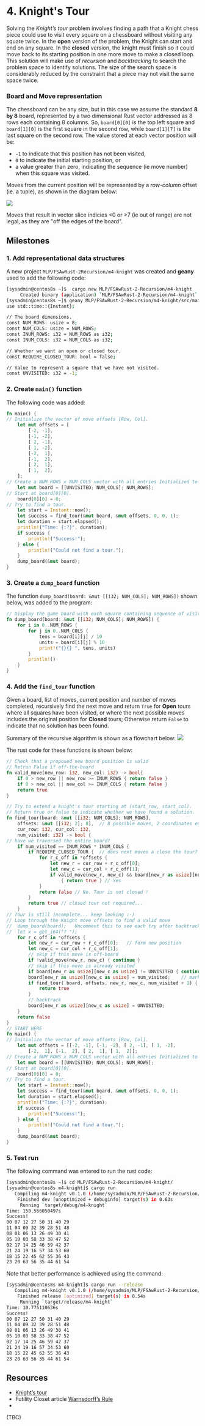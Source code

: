 # 4. Knight's Tour
Solving the *Knight’s tour* problem involves finding a path that a Knight chess piece could use to visit every square on a chessboard without visiting any square twice. In the **open** version of the problem, the Knight can start and end on any square. In the **closed** version, the knight must finish so it could move back to its starting position in one more move to make a closed loop. This solution will make use of *recursion* and *backtracking* to search the problem space to identify solutions. The size of the search space is considerably reduced by the constraint that a piece may not visit the same space twice.
### Board and Move representation
The chessboard can be any size, but in this case we assume the standard **8 by 8** board, represented by a two dimensional Rust vector addressed as 8 rows each containing 8 columns. So, `board[0][0]` is the top left square and `board[1][0]` is the first square in the second row, while `board[1][7]` is the last square on the second row. The value stored at each vector position will be:
* `-1` to indicate that this position has not been visited, 
* `0` to indicate the initial starting position, or
* a value greater than zero, indicating the sequence (ie move number) when this square was visited.

Moves from the current position will be represented by a *row-column* offset (ie. a tuple), as shown in the diagram below:

![](Knights_Moves.png)

Moves that result in vector slice indicies <0 or >7 (ie out of range) are not legal, as they are "off the edges of the board".
## Milestones
### 1. Add representational data structures
A new project `MLP/FSAwRust-2Recursion/m4-knight` was created and **geany** used to add the following code:
``` bash
[sysadmin@centos8s ~]$  cargo new MLP/FSAwRust-2-Recursion/m4-knight
     Created binary (application) `MLP/FSAwRust-2-Recursion/m4-knight` package
[sysadmin@centos8s ~]$ geany MLP/FSAwRust-2-Recursion/m4-knight/src/main.rs
use std::time::{Instant};

// The board dimensions.
const NUM_ROWS: usize = 8;
const NUM_COLS: usize = NUM_ROWS;
const INUM_ROWS: i32 = NUM_ROWS as i32;
const INUM_COLS: i32 = NUM_COLS as i32;

// Whether we want an open or closed tour.
const REQUIRE_CLOSED_TOUR: bool = false;

// Value to represent a square that we have not visited.
const UNVISITED: i32 = -1;
```
### 2. Create `main()` function
The following code was added:
``` rust
fn main() {
// Initialize the vector of move offsets [Row, Col].
    let mut offsets = [
        [-2, -1],
        [-1, -2],
        [ 2, -1],
        [ 1, -2],
        [-2,  1],
        [-1,  2],
        [ 2,  1],
        [ 1,  2],
    ];
// Create a NUM_ROWS x NUM_COLS vector with all entries Initialized to UNVISITED.
    let mut board = [[UNVISITED; NUM_COLS]; NUM_ROWS];
// Start at board[0][0].
    board[0][0] = 0;
// Try to find a tour.
    let start = Instant::now();
    let success = find_tour(&mut board, &mut offsets, 0, 0, 1);
    let duration = start.elapsed();
    println!("Time: {:?}", duration);
    if success {
        println!("Success!");
    } else {
        println!("Could not find a tour.");
    }
    dump_board(&mut board);
}
```
### 3. Create a `dump_board` function
The function `dump_board(board: &mut [[i32; NUM_COLS]; NUM_ROWS])` shown below, was added to the program:
``` rust
// Display the game board with each square containing sequence of visit
fn dump_board(board: &mut [[i32; NUM_COLS]; NUM_ROWS]) {
	for i in 0..NUM_ROWS {
		for j in 0..NUM_COLS {
			tens = board[i][j] / 10
			units = board[i][j] % 10
			print!("{}{} ", tens, units)
		}
		println!()
	}
}
```
### 4. Add the `find_tour` function
Given a board, list of moves, current position and number of moves completed, recursively find the next move and return `True` for **Open** tours where all squares have been visited, or where the next possible moves includes the original position for **Closed** tours; Otherwise return `False` to indicate that no solution has been found.

Summary of the recursive algorithm is shown as a flowchart below:
![](find_tour().jpg)

The rust code for these functions is shown below:
``` rust
// Check that a proposed new board position is valid
// Retrun False if off-the-board
fn valid_move(new_row: i32, new_col: i32) -> bool{
	if 0 > new_row || new_row >= INUM_ROWS { return false }
	if 0 > new_col || new_col >= INUM_COLS { return false }
	return true
}

// Try to extend a knight's tour starting at (start_row, start_col).
// Return true or false to indicate whether we have found a solution.
fn find_tour(board: &mut [[i32; NUM_COLS]; NUM_ROWS],
    offsets: &mut [[i32; 2]; 8],  // 8 possible moves, 2 coordinates each.
    cur_row: i32, cur_col: i32,
    num_visited: i32) -> bool {
// have we traversed the entire board?
	if num_visited == INUM_ROWS * INUM_COLS {
		if REQUIRE_CLOSED_TOUR {  // does next moves a close the tour?
			for r_c_off in *offsets {
				let new_r = cur_row + r_c_off[0];
				let new_c = cur_col + r_c_off[1];
				if valid_move(new_r, new_c) && board[new_r as usize][new_c as usize] == 0 
					{ return true } // Yes
			}
			return false // No. Tour is not closed !
		}
		return true	// closed tour not required...
	}
// Tour is still incomplete... keep looking :-)
// Loop through the Knight move offsets to find a valid move
//	dump_board(board);   Uncomment this to see each try after backtrack
//	let x = get_i64("? ");
	for r_c_off in *offsets {
		let new_r = cur_row + r_c_off[0];	// form new position
		let new_c = cur_col + r_c_off[1];
		// skip if this move is off-board
		if !valid_move(new_r, new_c) { continue }
		// skip if this move is already visited
		if board[new_r as usize][new_c as usize] != UNVISITED { continue }
		board[new_r as usize][new_c as usize] = num_visited;	// mark this move as visited...
		if find_tour( board, offsets, new_r, new_c, num_visited + 1) {
			return true
		}
		// backtrack
		board[new_r as usize][new_c as usize] = UNVISITED;
	}
	return false
}
// START HERE
fn main() {
// Initialize the vector of move offsets [Row, Col].
    let mut offsets = [[-2, -1], [-1, -2], [ 2, -1], [ 1, -2],
        [-2,  1], [-1,  2], [ 2,  1], [ 1,  2]];
// Create a NUM_ROWS x NUM_COLS vector with all entries Initialized to UNVISITED.
    let mut board = [[UNVISITED; NUM_COLS]; NUM_ROWS];
// Start at board[0][0].
    board[0][0] = 0;
// Try to find a tour.
    let start = Instant::now();
    let success = find_tour(&mut board, &mut offsets, 0, 0, 1);
    let duration = start.elapsed();
    println!("Time: {:?}", duration);
    if success {
        println!("Success!");
    } else {
        println!("Could not find a tour.");
    }
    dump_board(&mut board);
}
```
### 5. Test run
The following command was entered to run the rust code:
``` bash
[sysadmin@centos8s ~]$ cd MLP/FSAwRust-2-Recursion/m4-knight/
[sysadmin@centos8s m4-knight]$ cargo run
   Compiling m4-knight v0.1.0 (/home/sysadmin/MLP/FSAwRust-2-Recursion/m4-knight)
    Finished dev [unoptimized + debuginfo] target(s) in 0.63s
     Running `target/debug/m4-knight`
Time: 150.566050497s
Success!
00 07 12 27 50 31 40 29 
11 04 09 32 39 28 51 48 
08 01 06 13 26 49 30 41 
05 10 03 58 33 38 47 52 
02 17 14 25 46 59 42 37 
21 24 19 16 57 34 53 60 
18 15 22 45 62 55 36 43 
23 20 63 56 35 44 61 54 
```
Note that better performance is achieved using the command:
``` bash
[sysadmin@centos8s m4-knight]$ cargo run --release
   Compiling m4-knight v0.1.0 (/home/sysadmin/MLP/FSAwRust-2-Recursion/m4-knight)
    Finished release [optimized] target(s) in 0.54s
     Running `target/release/m4-knight`
Time: 10.775110636s
Success!
00 07 12 27 50 31 40 29 
11 04 09 32 39 28 51 48 
08 01 06 13 26 49 30 41 
05 10 03 58 33 38 47 52 
02 17 14 25 46 59 42 37 
21 24 19 16 57 34 53 60 
18 15 22 45 62 55 36 43 
23 20 63 56 35 44 61 54 
```
## Resources
* [Knight’s tour](https://en.wikipedia.org/wiki/Knight%27s_tour)
* Futility Closet article [Warnsdorff’s Rule](https://www.futilitycloset.com/2014/11/10/warnsdorffs-rule/)
* 


(TBC)

